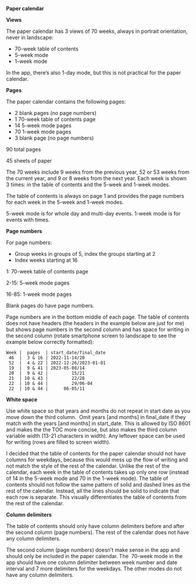 **Paper calendar**

**Views** 

The paper calendar has 3 views of 70 weeks, always in portrait orientation, never in landscape:

-   70-week table of contents
-   5-week mode
-   1-week mode

In the app, there’s also 1-day mode, but this is not practical for the paper calendar.

**Pages**

The paper calendar contains the following pages:

-   2 blank pages (no page numbers)
-   1 70-week table of contents page
-   14 5-week mode pages
-   70 1-week mode pages
-   3 blank page (no page numbers)

90 total pages

45 sheets of paper

The 70 weeks include 9 weeks from the previous year, 52 or 53 weeks from the current year, and 9 or 8 weeks from the next year. Each week is shown 3 times: in the table of contents and the 5-week and 1-week modes. 

The table of contents is always on page 1 and provides the page numbers for each week in the 5-week and 1-week modes.

5-week mode is for whole day and multi-day events. 1-week mode is for events with times.

**Page numbers**

For page numbers:

-   Group weeks in groups of 5, index the groups starting at 2
-   Index weeks starting at 16

1: 70-week table of contents page

2-15: 5-week mode pages

16-85: 1-week mode pages

Blank pages do have page numbers.

Page numbers are in the bottom middle of each page. The table of contents does not have headers (the headers in the example below are just for me) but shows page numbers in the second column and has space for writing in the second column (rotate smartphone screen to landscape to see the example below correctly formatted):

```
Week |  pages  | start_date/final_date
 46  |  3 & 16 | 2022-11-14/20        
 52  |  4 & 22 | 2022-12-26/2023-01-01
 19  |  9 & 41 | 2023-05-08/14        
 20  |  9 & 42 |         15/21        
 21  | 10 & 43 |         22/28        
 22  | 10 & 44 |         29/06-04     
 22  | 10 & 44 |      06-05/11        
```
  

**White space** 

Use white space so that years and months do not repeat in start date as you move down the third column.  Omit years [and months] in final_date if they match with the years [and months] in start_date. This is allowed by ISO 8601 and makes the the TOC more concise, but also makes the third column variable width (13-21 characters in width). Any leftover space can be used for writing (rows are filled to screen width).

I decided that the table of contents for the paper calendar should not have columns for weekdays, because this would mess up the flow of writing and not match the style of the rest of the calendar. Unlike the rest of the calendar, each week in the table of contents takes up only one row (instead of 14 in the 5-week mode and 70 in the 1-week mode). The table of contents should not follow the same pattern of solid and dashed lines as the rest of the calendar. Instead, all the lines should be solid to indicate that each row is separate. This visually differentiates the table of contents from the rest of the calendar.

**Column delimiters**

The table of contents should only have column delimiters before and after the second column (page numbers). The rest of the calendar does not have any column delimiters.

The second column (page numbers) doesn’t make sense in the app and should only be included in the paper calendar. The  70-week mode in the app should have one column delimiter between week number and date interval and 7 more delimiters for the weekdays. The other modes do not have any column delimiters.